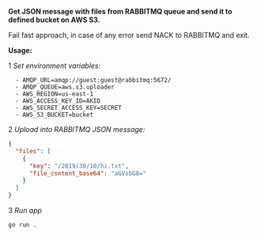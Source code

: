 **Get JSON message with files from RABBITMQ queue and send it to defined bucket on AWS S3.**

Fail fast approach, in case of any error send NACK to RABBITMQ and exit. 

**Usage:**

1 _Set environment variables:_

      - AMQP_URL=amqp://guest:guest@rabbitmq:5672/
      - AMQP_QUEUE=aws.s3.uploader
      - AWS_REGION=us-east-1
      - AWS_ACCESS_KEY_ID=AKID
      - AWS_SECRET_ACCESS_KEY=SECRET
      - AWS_S3_BUCKET=bucket

2 _Upload into RABBITMQ JSON message:_

```json
{
  "files": [
    {
      "key": "/2019/30/10/hi.txt",
      "file_content_base64": "aGVsbG8="
    }
  ]
}
```


3 _Run app_

```bash
go run .
```


